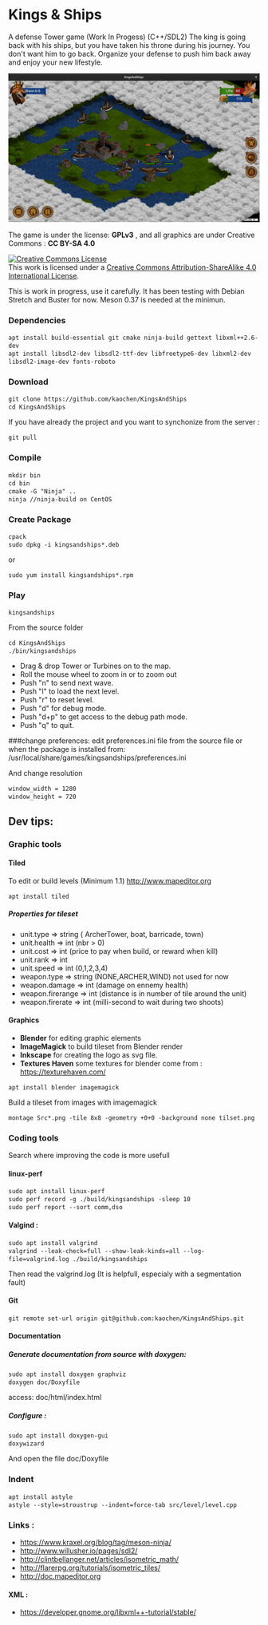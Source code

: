 # Kings & Ships
A defense Tower game (Work In Progess) (C++/SDL2)
The king is going back with his ships, but you have taken his throne during his journey. You don't want him to go back. Organize your defense to push him back away and enjoy your new lifestyle.

 ![KingsAndShips_ScreenShot](./src/img/KingsAndShips.jpg)
 
The game is under the license: **GPLv3** , and all graphics are under Creative Commons : **CC BY-SA 4.0**

<a rel="license" href="http://creativecommons.org/licenses/by-sa/4.0/"><img alt="Creative Commons License" style="border-width:0" src="https://i.creativecommons.org/l/by-sa/4.0/88x31.png" /></a><br />This work is licensed under a <a rel="license" href="http://creativecommons.org/licenses/by-sa/4.0/">Creative Commons Attribution-ShareAlike 4.0 International License</a>.

This is work in progress, use it carefully. It has been testing with Debian Stretch and Buster for now.
Meson 0.37 is needed at the minimun.

### Dependencies
```
apt install build-essential git cmake ninja-build gettext libxml++2.6-dev
apt install libsdl2-dev libsdl2-ttf-dev libfreetype6-dev libxml2-dev libsdl2-image-dev fonts-roboto

```

### Download
```
git clone https://github.com/kaochen/KingsAndShips
cd KingsAndShips
```
If you have already the project and you want to synchonize from the server :
```
git pull
```

### Compile
```
mkdir bin
cd bin
cmake -G "Ninja" ..
ninja //ninja-build on CentOS
```

### Create Package
```
cpack
sudo dpkg -i kingsandships*.deb
```
or
```
sudo yum install kingsandships*.rpm
```

### Play

```
kingsandships
```
From the source folder
```
cd KingsAndShips
./bin/kingsandships
```

 * Drag & drop Tower or Turbines on to the map.
 * Roll the mouse wheel to zoom in or to zoom out
 * Push "n" to send next wave.
 * Push "l" to load the next level.
 * Push "r" to reset level.
 * Push "d" for debug mode.
 * Push "d+p" to get access to the debug path mode.
 * Push "q" to quit.


###change preferences:
edit preferences.ini file from the source file
or when the package is installed from:
/usr/local/share/games/kingsandships/preferences.ini

And change resolution
```
window_width = 1280
window_height = 720
```

## Dev tips:
### Graphic tools
#### Tiled
To edit or build levels (Minimum 1.1) http://www.mapeditor.org
```
apt install tiled
```
##### Properties for tileset 
  * unit.type => string ( ArcherTower, boat, barricade, town)
  * unit.health => int (nbr > 0)
  * unit.cost => int (price to pay when build, or reward when kill)
  * unit.rank => int
  * unit.speed => int (0,1,2,3,4)
  * weapon.type => string (NONE,ARCHER,WIND) not used for now
  * weapon.damage => int (damage on ennemy health)
  * weapon.firerange => int (distance is in number of tile around the unit)
  * weapon.firerate => int (milli-second to wait during two shoots)
    
#### Graphics
  * **Blender** for editing graphic elements
  * **ImageMagick** to build tileset from Blender render 
  * **Inkscape** for creating the logo as svg file.
  * **Textures Haven** some textures for blender come from : https://texturehaven.com/

```
apt install blender imagemagick
```

Build a tileset from images with imagemagick
```
montage Src*.png -tile 8x8 -geometry +0+0 -background none tilset.png
```

### Coding tools
Search where improving the code is more usefull
#### linux-perf
```
sudo apt install linux-perf
sudo perf record -g ./build/kingsandships -sleep 10
sudo perf report --sort comm,dso
```

#### Valgind :
```
sudo apt install valgrind
valgrind --leak-check=full --show-leak-kinds=all --log-file=valgrind.log ./build/kingsandships

```
Then read the valgrind.log (It is helpfull, especialy with a segmentation fault)


#### Git
```
git remote set-url origin git@github.com:kaochen/KingsAndShips.git
```

#### Documentation
##### Generate documentation from source with doxygen: 

```
sudo apt install doxygen graphviz
doxygen doc/Doxyfile
```
access: doc/html/index.html

##### Configure :
```
sudo apt install doxygen-gui
doxywizard
```
And open the file doc/Doxyfile
### Indent

```
apt install astyle
astyle --style=stroustrup --indent=force-tab src/level/level.cpp
```

### Links :

 * https://www.kraxel.org/blog/tag/meson-ninja/
 * http://www.willusher.io/pages/sdl2/
 * http://clintbellanger.net/articles/isometric_math/
 * http://flarerpg.org/tutorials/isometric_tiles/
 * http://doc.mapeditor.org

#### XML : ####

 * https://developer.gnome.org/libxml++-tutorial/stable/
